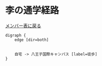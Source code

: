 # 李の通学経路

[メンバー表に戻る](member.md#メンバー表)

```graphviz
digraph {
    edge [dir=both]


    自宅 -> 八王子国際キャンパス [label=徒歩]
}
```
